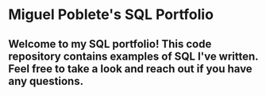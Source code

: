 # Miguel Poblete's SQL Portfolio

## Welcome to my SQL portfolio! This code repository contains examples of SQL I've written. Feel free to take a look and reach out if you have any questions.

